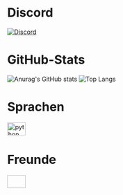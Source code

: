 # Discord
[![Discord](https://img.shields.io/discord/898766854552690789?label=hypecord&logo=discord&style=for-the-badge)](https://hypecord.de/discord)

# GitHub-Stats
![Anurag's GitHub stats](https://github-readme-stats.vercel.app/api?username=RobKut999&theme=tokyonight&show_icons=true)
![Top Langs](https://github-readme-stats.vercel.app/api/top-langs/?username=RobKut999&theme=tokyonight&show_icons=true)

# Sprachen

<img src="https://cdn.jsdelivr.net/gh/devicons/devicon/icons/python/python-original.svg" height="30" width="42" alt="python logo"  />

# Freunde

<img scr="./hypecord.png" height="30" width="42" alt="" />
